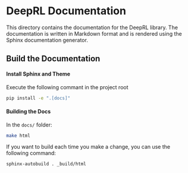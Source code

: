 # DeepRL Documentation

This directory contains the documentation for the DeepRL library. The documentation is written in Markdown format and is rendered using the Sphinx documentation generator.

## Build the Documentation

#### Install Sphinx and Theme

Execute the following commant in the project root

```bash 
pip install -e ".[docs]"
```

#### Building the Docs

In the `docs/` folder:

```bash
make html
```

If you want to build each time you make a change, you can use the following command:

```bash
sphinx-autobuild . _build/html
```
